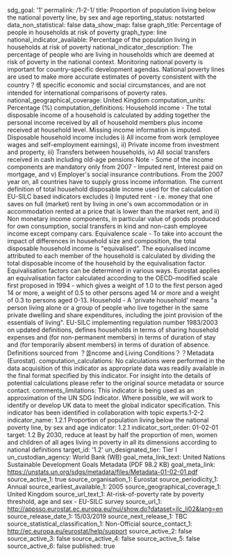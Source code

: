 sdg_goal: '1'
permalink: /1-2-1/
title: Proportion of population living below the national poverty line, by sex and age
reporting_status: notstarted
data_non_statistical: false
data_show_map: false
graph_title: Percentage of people in households at risk of poverty
graph_type: line
national_indicator_available: Percentage of the population living in households at risk of poverty
national_indicator_description: The percentage of people who are living in households which are deemed at risk of poverty in the national context. Monitoring national poverty is important for country-specific development agendas. National poverty lines are used to make more accurate estimates of poverty consistent with the country？셲 specific economic and social circumstances, and are not intended for international comparisons of poverty rates.
national_geographical_coverage: United Kingdom
computation_units: Percentage (%)
computation_definitions: Household income - The total disposable income of a household is calculated by adding together the personal income received by all of household members plus income received at household level. Missing income information is imputed. Disposable household income includes i) All income from work (employee wages and self-employment earnings), ii) Private income from investment and property, iii) Transfers between households, iv) All social transfers received in cash including old-age pensions Note - Some of the income components are mandatory only from 2007 - Imputed rent, Interest paid on mortgage, and v) Employer's social insurance contributions. From the 2007 year on, all countries have to supply gross income information. The current definition of total household disposable income used for the calculation of EU-SILC based indicators excludes i) Imputed rent - i.e. money that one saves on full (market) rent by living in one's own accommodation or in accommodation rented at a price that is lower than the market rent, and ii) Non monetary income components, in particular value of goods produced for own consumption, social transfers in kind and non-cash employee income except company cars. Equivalence scale - To take into account the impact of differences in household size and composition, the total disposable household income is "equivalised". The equivalised income attributed to each member of the household is calculated by dividing the total disposable income of the household by the equivalisation factor. Equivalisation factors can be determined in various ways. Eurostat applies an equivalisation factor calculated according to the OECD-modified scale first proposed in 1994 - which gives a weight of 1.0 to the first person aged 14 or more, a weight of 0.5 to other persons aged 14 or more and a weight of 0.3 to persons aged 0-13. Household - A 'private household' means "a person living alone or a group of people who live together in the same private dwelling and share expenditures, including the joint provision of the essentials of living". EU-SILC implementing regulation number 1983/2003 on updated definitions, defines households in terms of sharing household expenses and (for non-permanent members) in terms of duration of stay and (for temporarily absent members) in terms of duration of absence. Definitions sourced from ？쏧ncome and Living Conditions？？Metadata (Eurostat).
computation_calculations: No calculations were performed in the data acquisition of this indicator as appropriate data was readily available in the final format specified by this indicator. For insight into the details of potential calculations please refer to the original source metadata or source contact.
comments_limitations: This indicator is being used as an approximation of the UN SDG Indicator. Where possible, we will work to identify or develop UK data to meet the global indicator specification. This indicator has been identified in collaboration with topic experts.1-2-2
indicator_name: 1.2.1 Proportion of population living below the national poverty line, by sex and age
indicator: 1.2.1
indicator_sort_order: 01-02-01
target: 1.2 By 2030, reduce at least by half the proportion of men, women and children of all ages living in poverty in all its dimensions according to national definitions
target_id: '1.2'
un_designated_tier: Tier I
un_custodian_agency: World Bank (WB)
goal_meta_link_text: United Nations Sustainable Development Goals Metadata (PDF 98.2 KB)
goal_meta_link: https://unstats.un.org/sdgs/metadata/files/Metadata-01-02-01.pdf
source_active_1: true
source_organisation_1: Eurostat
source_periodicity_1: Annual
source_earliest_available_1: 2005
source_geographical_coverage_1: United Kingdom
source_url_text_1: At-risk-of-poverty rate by poverty threshold, age and sex - EU-SILC survey
source_url_1: http://appsso.eurostat.ec.europa.eu/nui/show.do?dataset=ilc_li02&lang=en
source_release_date_1: 15/03/2019
source_next_release_1: TBC
source_statistical_classification_1: Non-Official
source_contact_1: http://ec.europa.eu/eurostat/help/support
source_active_2: false
source_active_3: false
source_active_4: false
source_active_5: false
source_active_6: false
published: true